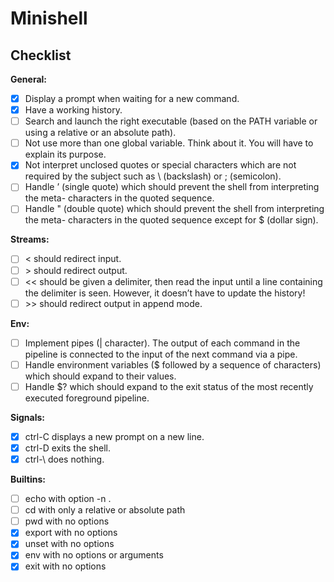 #  **Minishell**
## Checklist

**General:**
- [X] Display a prompt when waiting for a new command.
- [X] Have a working history.
- [ ] Search and launch the right executable (based on the PATH variable or using a relative or an absolute path).
- [ ] Not use more than one global variable. Think about it. You will have to explain its purpose.
- [X] Not interpret unclosed quotes or special characters which are not required by the subject such as \ (backslash) or ; (semicolon).
- [ ] Handle ’ (single quote) which should prevent the shell from interpreting the meta- characters in the quoted sequence.
- [ ] Handle " (double quote) which should prevent the shell from interpreting the meta- characters in the quoted sequence except for $ (dollar sign).

**Streams:**
- [ ] < should redirect input.
- [ ] \> should redirect output.
- [ ] << should be given a delimiter, then read the input until a line containing the delimiter is seen. However, it doesn’t have to update the history!
- [ ] \>> should redirect output in append mode.

**Env:**
- [ ] Implement pipes (| character). The output of each command in the pipeline is connected to the input of the next command via a pipe.
- [ ] Handle environment variables ($ followed by a sequence of characters) which should expand to their values.
- [ ] Handle $? which should expand to the exit status of the most recently executed foreground pipeline.

**Signals:**
- [X] ctrl-C displays a new prompt on a new line.
- [X] ctrl-D exits the shell.
- [X] ctrl-\ does nothing.

**Builtins:**
- [ ] echo with option -n .
- [ ] cd with only a relative or absolute path
- [ ] pwd with no options
- [X] export with no options
- [X] unset with no options
- [X] env with no options or arguments
- [X] exit with no options